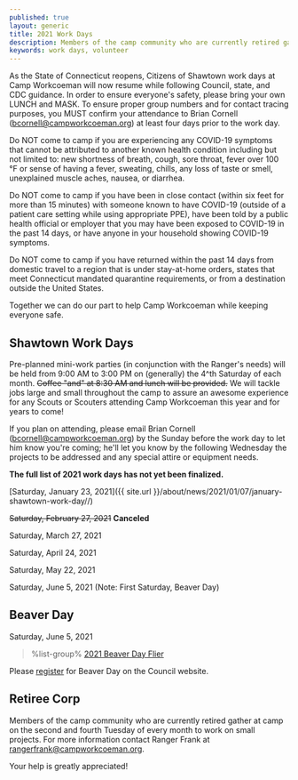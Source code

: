 ```yaml
---
published: true
layout: generic
title: 2021 Work Days
description: Members of the camp community who are currently retired gather at camp on the second and fourth Tuesday of every month to work on small projects. Your help is greatly appreciated!
keywords: work days, volunteer
---
```


<div class="alert alert-warning">
<p>As the State of Connecticut reopens, Citizens of Shawtown work days at Camp Workcoeman will now resume while following Council, state, and CDC guidance. In order to ensure everyone's safety, please bring your own LUNCH and MASK. To ensure proper group numbers and for contact tracing purposes, you MUST confirm your attendance to Brian Cornell (<a href="mailto:bcornell@campworkcoeman.org">bcornell@campworkcoeman.org</a>) at least four days prior to the work day.</p>

<p>Do NOT come to camp if you are experiencing any COVID-19 symptoms that cannot be attributed to another known health condition including but not limited to: new shortness of breath, cough, sore throat, fever over 100 &deg;F or sense of having a fever, sweating, chills, any loss of taste or smell, unexplained muscle aches, nausea, or diarrhea.</p>

<p>Do NOT come to camp if you have been in close contact (within six feet for more than 15 minutes) with someone known to have COVID-19 (outside of a patient care setting while using appropriate PPE), have been told by a public health official or employer that you may have been exposed to COVID-19 in the past 14 days, or have anyone in your household showing COVID-19 symptoms.</p>

<p>Do NOT come to camp if you have returned within the past 14 days from domestic travel to a region that is under stay-at-home orders, states that meet Connecticut mandated quarantine requirements, or from a destination outside the United States.</p>

<p>Together we can do our part to help Camp Workcoeman while keeping everyone safe.</p>
</div>

## Shawtown Work Days

Pre-planned mini-work parties (in conjunction with the Ranger's needs) will be held from 9:00 AM to 3:00 PM on (generally) the 4^th Saturday of each month. ~~Coffee "and" at 8:30 AM and lunch will be provided.~~ We will tackle jobs large and small throughout the camp to assure an awesome experience for any Scouts or Scouters attending Camp Workcoeman this year and for years to come!

If you plan on attending, please email Brian Cornell ([bcornell@campworkcoeman.org](mailto:bcornell@campworkcoeman.org)) by the Sunday before the work day to let him know you're coming; he'll let you know by the following Wednesday the projects to be addressed and any special attire or equipment needs.

**The full list of 2021 work days has not yet been finalized.**

[Saturday, January 23, 2021]({{ site.url }}/about/news/2021/01/07/january-shawtown-work-day//)

~~Saturday, February 27, 2021~~ **Canceled**

Saturday, March 27, 2021

Saturday, April 24, 2021

Saturday, May 22, 2021

Saturday, June 5, 2021 (Note: First Saturday, Beaver Day)

## Beaver Day

Saturday, June 5, 2021

> %list-group%
> <a href="{{ site.url }}/pdf/2021/2021-beaver-day-flier.pdf" class="list-group-item">2021 Beaver Day Flier</a>

Please [register](https://scoutingevent.com/066-46196) for Beaver Day on the Council website.

## Retiree Corp

Members of the camp community who are currently retired gather at camp on the
second and fourth Tuesday of every month to work on small projects. For more
information contact Ranger Frank at [rangerfrank@campworkcoeman.org](mailto:rangerfrank@campworkcoeman.org).

Your help is greatly appreciated!
